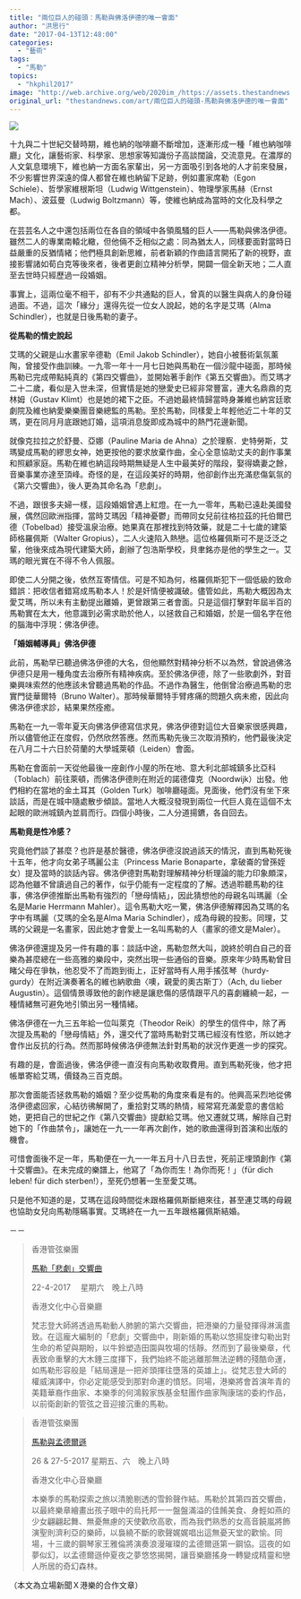 ```yaml
---
title: "兩位巨人的碰頭：馬勒與佛洛伊德的唯一會面"
author: "洪思行"
date: "2017-04-13T12:48:00"
categories:
  - "藝術"
tags:
  - "馬勒"
topics:
  - "hkphil2017"
image: "http://web.archive.org/web/2020im_/https://assets.thestandnews.com/media/photos/mala-03_6zT2G.png"
original_url: "thestandnews.com/art/兩位巨人的碰頭-馬勒與佛洛伊德的唯一會面"
---
```

![](http://web.archive.org/web/2020im_/https://assets.thestandnews.com/media/photos/mala-03_6zT2G.png)

十九與二十世紀交替時期，維也納的咖啡廳不斷增加，逐漸形成一種「維也納咖啡廳」文化，讓藝術家、科學家、思想家等知識份子高談闊論，交流意見。在濃厚的人文氣息環境下，維也納一方面名家輩出，另一方面吸引到各地的人才前來發展，不少影響世界深遠的偉人都曾在維也納留下足跡，例如畫家席勒（Egon Schiele）、哲學家維根斯坦（Ludwig Wittgenstein）、物理學家馬赫（Ernst Mach）、波茲曼（Ludwig Boltzmann）等，使維也納成為當時的文化及科學之都。

在芸芸名人之中還包括兩位在各自的領域中各領風騷的巨人——馬勒與佛洛伊德。雖然二人的專業南轅北轍，但他倆不乏相似之處：同為猶太人，同樣要面對當時日益嚴重的反猶情緒；他們極具創新思維，前者新穎的作曲語言開拓了新的視野，直接影響諸如荀白克等後來者，後者更創立精神分析學，開闢一個全新天地；二人直至去世時只經歷過一段婚姻。

事實上，這兩位毫不相干，卻有不少共通點的巨人，曾真的以醫生與病人的身份碰過面。不過，這次「緣分」還得先從一位女人說起，她的名字是艾瑪（Alma Schindler），也就是日後馬勒的妻子。

**從馬勒的情史說起**

艾瑪的父親是山水畫家辛德勒（Emil Jakob Schindler），她自小被藝術氣氛薰陶，曾接受作曲訓練。一九零一年十一月七日她與馬勒在一個沙龍中碰面，那時候馬勒已完成帶點純真的《第四交響曲》，並開始著手創作《第五交響曲》。而艾瑪才二十二歲，看似是入世未深，但實情是她的戀愛史已經非常豐富，連大名鼎鼎的克林姆（Gustav Klimt）也是她的裙下之臣。不過她最終情歸當時身兼維也納宮廷歌劇院及維也納愛樂樂團音樂總監的馬勒。至於馬勒，同樣愛上年輕他近二十年的艾瑪，更在同月月底跟她訂婚，這項消息旋即成為城中的熱門花邊新聞。

就像克拉拉之於舒曼、亞娜（Pauline Maria de Ahna）之於理察．史特勞斯，艾瑪變成馬勒的繆思女神，她更按他的要求放棄作曲，全心全意協助丈夫的創作事業和照顧家庭。馬勒在維也納這段時期無疑是人生中最美好的階段，娶得嬌妻之餘，音樂事業亦達至頂峰。奇怪的是，在這段美好的時期，他卻創作出充滿悲傷氣氛的《第六交響曲》，後人更為其命名為「悲劇」。

不過，跟很多夫婦一樣，這段婚姻曾遇上紅燈。在一九一零年，馬勒已遠赴美國發展，偶然回歐洲指揮，當時艾瑪因「精神憂鬱」而帶同女兒前往格拉茲的托伯爾巴德（Tobelbad）接受溫泉治療。她果真在那裡找到特效藥，就是二十七歲的建築師格羅佩斯（Walter Gropius），二人火速陷入熱戀。這位格羅佩斯可不是泛泛之輩，他後來成為現代建築大師，創辦了包浩斯學校，貝聿銘亦是他的學生之一。艾瑪的眼光實在不得不令人佩服。

即使二人分開之後，依然互寄情信。可是不知為何，格羅佩斯犯下一個低級的致命錯誤：把收信者錯寫成馬勒本人！於是奸情便被識破。儘管如此，馬勒大概因為太愛艾瑪，所以未有主動提出離婚，更曾跟第三者會面。只是這個打擊對年屆半百的馬勒實在太大，他意識到必需求助於他人，以拯救自己和婚姻，於是一個名字在他的腦海中浮現：佛洛伊德。

**「婚姻輔導員」佛洛伊德**

此前，馬勒早已聽過佛洛伊德的大名，但他顯然對精神分析不以為然，曾說過佛洛伊德只是用一種角度去治療所有精神疾病。至於佛洛伊德，除了一些歌劇外，對音樂興味索然的他應該未曾聽過馬勒的作品。不過作為醫生，他倒曾治療過馬勒的忠實門徒華爾特（Bruno Walter）。那時候華爾特手臂疼痛的問題久病未癒，因此向佛洛伊德求診，結果果然痊癒。

馬勒在一九一零年夏天向佛洛伊德寫信求見，佛洛伊德對這位大音樂家很感興趣，所以儘管他正在度假，仍然欣然答應。然而馬勒先後三次取消預約，他們最後決定在八月二十六日於荷蘭的大學城萊頓（Leiden）會面。

馬勒在會面前一天從他最後一座創作小屋的所在地、意大利北部城鎮多比亞科（Toblach）前往萊頓，而佛洛伊德則在附近的諾德偉克（Noordwijk）出發。他們相約在當地的金土耳其（Golden Turk）咖啡廳碰面。見面後，他們沒有坐下來談話，而是在城中隨處散步傾談。當地人大概沒發現到兩位一代巨人竟在這個不太起眼的歐洲城鎮內並肩而行。四個小時後，二人分道揚鑣，各自回去。

**馬勒竟是性冷感？**

究竟他們談了甚麼？也許是基於醫德，佛洛伊德沒說過該天的情況，直到馬勒死後十五年，他才向女弟子瑪麗公主（Princess Marie Bonaparte，拿破崙的曾孫姪女）提及當時的談話內容。佛洛伊德對馬勒對理解精神分析理論的能力印象頗深，認為他雖不曾讀過自己的著作，似乎仍能有一定程度的了解。透過聆聽馬勒的往事，佛洛伊德推斷出馬勒有強烈的「戀母情結」，因此猜想他的母親名叫瑪麗（全名是Marie Herrmann Mahler）。這令馬勒大吃一驚，佛洛伊德解釋因為艾瑪的名字中有瑪麗（艾瑪的全名是Alma Maria Schindler），成為母親的投影。同理，艾瑪的父親是一名畫家，因此她才會愛上一名叫馬勒的人（畫家的德文是Maler）。

佛洛伊德還提及另一件有趣的事：談話中途，馬勒忽然大叫，說終於明白自己的音樂為甚麼總在一些高雅的樂段中，突然出現一些通俗的音樂。原來年少時馬勒曾目睹父母在爭執，他忍受不了而跑到街上，正好當時有人用手搖弦琴（hurdy-gurdy）在附近演奏著名的維也納歌曲〈噢，親愛的奧古斯丁〉（Ach, du lieber Augustin）。這個情景導致他的創作總是讓悲傷的感情跟平凡的喜劇纏繞一起，一種情緒無可避免地引領出另一種情緒。

佛洛伊德在一九三五年給一位叫萊克（Theodor Reik）的學生的信件中，除了再次提及馬勒的「戀母情結」外，還交代了當時馬勒對艾瑪已經沒有性慾，所以她才會作出反抗的行為。然而那時候佛洛伊德無法針對馬勒的狀況作更進一步的探究。

有趣的是，會面過後，佛洛伊德一直沒有向馬勒收取費用。直到馬勒死後，他才把帳單寄給艾瑪，價錢為三百克朗。

那次會面能否拯救馬勒的婚姻？至少從馬勒的角度來看是有的。他興高采烈地從佛洛伊德處回家，心結彷彿解開了，重拾對艾瑪的熱情，經常寫充滿愛意的書信給她，更把自己的世紀之作《第八交響曲》提獻給艾瑪。他又遷就艾瑪，解除自己對她下的「作曲禁令」，讓她在一九一一年再次創作，她的歌曲還得到首演和出版的機會。

可惜會面後不足一年，馬勒便在一九一一年五月十八日去世，死前正埋頭創作《第十交響曲》。在未完成的樂譜上，他寫了「為你而生！為你而死！」（für dich leben! für dich sterben!），至死仍想著一生至愛艾瑪。

只是他不知道的是，艾瑪在這段時間從未跟格羅佩斯斷絕來往，甚至連艾瑪的母親也協助女兒向馬勒隱瞞事實。艾瑪終在一九一五年跟格羅佩斯結婚。

－－

> 香港管弦樂團
> 
> [馬勒「悲劇」交響曲](http://web.archive.org/web/20210710164537/http://www.hkphil.org/tch/concerts_and_ticket/concerts/concertdetail.jsp?id=564)
> 
> 22-4-2017　 星期六　晚上八時
> 
> 香港文化中心音樂廳
> 
> 梵志登大師將透過馬勒動人肺腑的第六交響曲，把港樂的力量發揮得淋漓盡致。在這龐大編制的「悲劇」交響曲中，剛新婚的馬勒以悠揚旋律勾勒出對生命的希望與期盼，以牛鈴塑造田園與牧場的恬靜。然而到了最後樂章，代表致命重擊的大木錘三度揮下，我們始終不能逃離那無法逆轉的殘酷命運，如馬勒形容般是「結局還是一把斧頭揮往墮落的英雄上」。從梵志登大師的權威演譯中，你必定能感受到那對命運的憤怒。同場，港樂將會首演年青的美籍華裔作曲家、本樂季的何鴻毅家族基金駐團作曲家陶康瑞的委約作品，以前衛創新的管弦之音迎接沉重的馬勒。

> 香港管弦樂團
> 
> [馬勒與孟德爾遜](http://web.archive.org/web/20210710164537/http://www.hkphil.org/tch/concerts_and_ticket/concerts/concertdetail.jsp?id=568)
> 
> 26 & 27-5-2017 星期五、六　晚上八時
> 
> 香港文化中心音樂廳
> 
> 本樂季的馬勒探索之旅以清脆剔透的雪鈴聲作結。馬勒於其第四首交響曲，以最終樂章繪畫出孩子眼中的烏托邦一一盤盤滿溢的佳餚美食、身輕如燕的少女翩翩起舞、無憂無慮的天使歡欣高歌，而為我們熟悉的女高音饒嵐將飾演聖則濟利亞的樂師，以裊繞不斷的歌聲娓娓唱出這無憂天堂的歡愉。同場，十三歲的鋼琴家王雅倫將演奏浪漫璀璨的孟德爾遜第一鋼協。這夜的如夢似幻，以孟德爾遜仲夏夜之夢悠悠揭開，讓音樂廳搖身一轉變成精靈和戀人所居的奇幻森林。

（本文為立場新聞Ｘ港樂的合作文章）